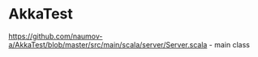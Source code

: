 # AkkaTest
https://github.com/naumov-a/AkkaTest/blob/master/src/main/scala/server/Server.scala - main class
